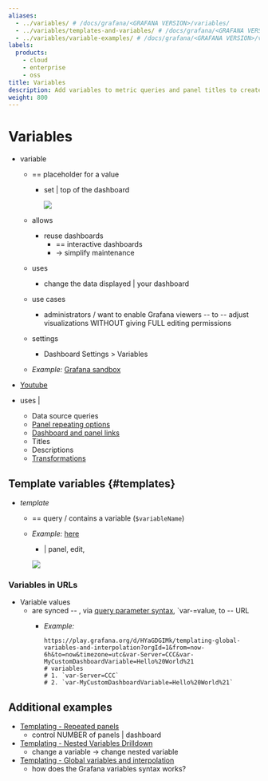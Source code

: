```yaml
---
aliases:
  - ../variables/ # /docs/grafana/<GRAFANA VERSION>/variables/
  - ../variables/templates-and-variables/ # /docs/grafana/<GRAFANA VERSION>/variables/templates-and-variables/
  - ../variables/variable-examples/ # /docs/grafana/<GRAFANA VERSION>/variables/variable-examples/
labels:
  products:
    - cloud
    - enterprise
    - oss
title: Variables
description: Add variables to metric queries and panel titles to create interactive and dynamic dashboards
weight: 800
---
```


# Variables

* variable
  * == placeholder for a value
    * set | top of the dashboard
    
      ![](/grafana/media/docs/dashboards/variablesLocation.png)

  * allows
    * reuse dashboards
      * == interactive dashboards
      * -> simplify maintenance
  * uses
    * change the data displayed | your dashboard 
  * use cases
    * administrators / want to enable Grafana viewers -- to -- adjust visualizations WITHOUT giving FULL editing permissions 
  * settings
    * Dashboard Settings > Variables
  * _Example:_ [Grafana sandbox](https://play.grafana.org/goto/aez99iak7arcwb?orgId=1)

* [Youtube](https://www.youtube.com/watch?v=mMUJ3iwIYwc)

* uses |
  - Data source queries
  - [Panel repeating options](https://grafana.com/docs/grafana/<GRAFANA_VERSION>/panels-visualizations/configure-panel-options/#configure-repeating-panels)
  - [Dashboard and panel links](https://grafana.com/docs/grafana/<GRAFANA_VERSION>/dashboards/build-dashboards/manage-dashboard-links/)
  - Titles
  - Descriptions
  - [Transformations](https://grafana.com/docs/grafana/<GRAFANA_VERSION>/panels-visualizations/query-transform-data/transform-data/)

## Template variables {#templates}

* _template_
  * == query / contains a variable (`$variableName`)
  * _Example:_ [here](https://play.grafana.org/goto/B9Xog68Hg?orgId=1)
    * | panel, edit,

    ![](/grafana/media/docs/dashboards/templateVariables.png)

### Variables in URLs

* Variable values
  * are synced -- , via [query parameter syntax](variable-syntax/index.md#query-parameters), `var-<varname>=value, to -- URL
    * _Example:_ 
      ```text
      https://play.grafana.org/d/HYaGDGIMk/templating-global-variables-and-interpolation?orgId=1&from=now-6h&to=now&timezone=utc&var-Server=CCC&var-MyCustomDashboardVariable=Hello%20World%21
      # variables
      # 1. `var-Server=CCC`
      # 2. `var-MyCustomDashboardVariable=Hello%20World%21` 
      ```

## Additional examples

- [Templating - Repeated panels](https://play.grafana.org/goto/yfZOReUNR?orgId=1)
  - control NUMBER of panels | dashboard
- [Templating - Nested Variables Drilldown](https://play.grafana.org/d/testdata-nested-variables-drilldown/)
  - change a variable -> change nested variable
- [Templating - Global variables and interpolation](https://play.grafana.org/d/HYaGDGIMk/)
  - how does the Grafana variables syntax works?

